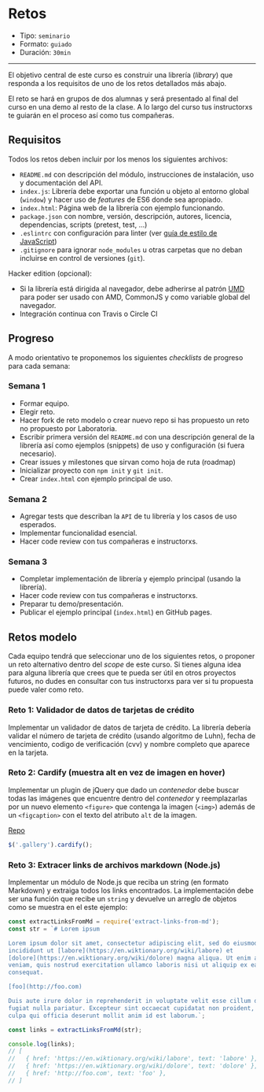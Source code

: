 # Retos

* Tipo: `seminario`
* Formato: `guiado`
* Duración: `30min`

***

El objetivo central de este curso es construir una librería (_library_) que
responda a los requisitos de uno de los retos detallados más abajo.

El reto se hará en grupos de dos alumnas y será presentado al final del curso en
una demo al resto de la clase. A lo largo del curso tus instructorxs te guiarán
en el proceso así como tus compañeras.

## Requisitos

Todos los retos deben incluir por los menos los siguientes archivos:

* `README.md` con descripción del módulo, instrucciones de instalación, uso y
  documentación del API.
* `index.js`: Librería debe exportar una función u objeto al entorno global
  (`window`) y hacer uso de _features_ de ES6 donde sea apropiado.
* `index.html`: Página web de la librería con ejemplo funcionando.
* `package.json` con nombre, versión, descripción, autores, licencia,
  dependencias, scripts (pretest, test, ...)
* `.eslintrc` con configuración para linter (ver [guía de estilo de
  JavaScript](https://github.com/Laboratoria/js-style-guide))
* `.gitignore` para ignorar `node_modules` u otras carpetas que no deban
  incluirse en control de versiones (`git`).

Hacker edition (opcional):

* Si la librería está dirigida al navegador, debe adherirse al patrón
  [UMD](https://github.com/umdjs/umd) para poder ser usado con AMD, CommonJS y
  como variable global del navegador.
* Integración continua con Travis o Circle CI

## Progreso

A modo orientativo te proponemos los siguientes _checklists_ de progreso para
cada semana:

### Semana 1

* Formar equipo.
* Elegir reto.
* Hacer fork de reto modelo o crear nuevo repo si has propuesto un reto no
  propuesto por Laboratoria.
* Escribir primera versión del `README.md` con una descripción general de la
  librería así como ejemplos (snippets) de uso y configuración (si fuera
  necesario).
* Crear issues y milestones que sirvan como hoja de ruta (roadmap)
* Inicializar proyecto con `npm init` y `git init`.
* Crear `index.html` con ejemplo principal de uso.

### Semana 2

* Agregar tests que describan la `API` de tu librería y los casos de uso
  esperados.
* Implementar funcionalidad esencial.
* Hacer code review con tus compañeras e instructorxs.

### Semana 3

* Completar implementación de librería y ejemplo principal (usando la librería).
* Hacer code review con tus compañeras e instructorxs.
* Preparar tu demo/presentación.
* Publicar el ejemplo principal (`index.html`) en GitHub pages.

## Retos modelo

Cada equipo tendrá que seleccionar uno de los siguientes retos, o proponer un
reto alternativo dentro del _scope_ de este curso. Si tienes alguna idea para
alguna librería que crees que te pueda ser útil en otros proyectos futuros, no
dudes en consultar con tus instructorxs para ver si tu propuesta puede valer
como reto.

### Reto 1: Validador de datos de tarjetas de crédito

Implementar un validador de datos de tarjeta de crédito. La librería debería
validar el número de tarjeta de crédito (usando algoritmo de Luhn), fecha de
vencimiento, codigo de verificación (cvv) y nombre completo que aparece en la
tarjeta.

### Reto 2: Cardify (muestra alt en vez de imagen en hover)

Implementar un plugin de jQuery que dado un _contenedor_ debe buscar todas las
imágenes que encuentre dentro del _contenedor_ y reemplazarlas por un nuevo
elemento `<figure>` que contenga la imagen (`<img>`) además de un `<figcaption>`
con el texto del atributo `alt` de la imagen.

[Repo](https://github.com/Laboratoria-learning/cardify)

```js
$('.gallery').cardify();
```

### Reto 3: Extracer links de archivos markdown (Node.js)

Implementar un módulo de Node.js que reciba un string (en formato Markdown) y
extraiga todos los links encontrados. La implementación debe ser una función que
recibe un `string` y devuelve un arreglo de objetos como se muestra en el
este ejemplo:

```js
const extractLinksFromMd = require('extract-links-from-md');
const str = `# Lorem ipsum

Lorem ipsum dolor sit amet, consectetur adipiscing elit, sed do eiusmod tempor
incididunt ut [labore](https://en.wiktionary.org/wiki/labore) et
[dolore](https://en.wiktionary.org/wiki/dolore) magna aliqua. Ut enim ad minim
veniam, quis nostrud exercitation ullamco laboris nisi ut aliquip ex ea commodo
consequat.

[foo](http://foo.com)

Duis aute irure dolor in reprehenderit in voluptate velit esse cillum dolore eu
fugiat nulla pariatur. Excepteur sint occaecat cupidatat non proident, sunt in
culpa qui officia deserunt mollit anim id est laborum.`;

const links = extractLinksFromMd(str);

console.log(links);
// [
//   { href: 'https://en.wiktionary.org/wiki/labore', text: 'labore' },
//   { href: 'https://en.wiktionary.org/wiki/dolore', text: 'dolore' },
//   { href: 'http://foo.com', text: 'foo' },
// ]
```
